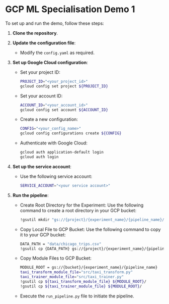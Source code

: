 # GCP ML Specialisation Demo 1

To set up and run the demo, follow these steps:

1. **Clone the repository**.

2. **Update the configuration file**:
   - Modify the `config.yaml` as required.

3. **Set up Google Cloud configuration**:
   - Set your project ID:
     ```bash
     PROJECT_ID="<your_project_id>"
     gcloud config set project ${PROJECT_ID}
     ```
   - Set your account ID:
     ```bash
     ACCOUNT_ID="<your_account_id>"
     gcloud config set account ${ACCOUNT_ID}
     ```
   - Create a new configuration:
     ```bash
     CONFIG="<your_config_name>"
     gcloud config configurations create ${CONFIG}
     ```
   - Authenticate with Google Cloud:
     ```bash
     gcloud auth application-default login
     gcloud auth login
     ```

4. **Set up the service account**:
   - Use the following service account:
     ```bash
     SERVICE_ACCOUNT="<your service account>"
     ```

5. **Run the pipeline**:
   - Create Root Directory for the Experiment:
     Use the following command to create a root directory in your GCP bucket:
   
     ```bash
     !gsutil mkdir "gs://{project}/{experiment_name}/{pipeline_name}/data" 
     ```
     
   - Copy Local File to GCP Bucket:
     Use the following command to copy it to your GCP bucket:
   
     ```bash
     DATA_PATH = "data/chicago_trips.csv"   
     !gsutil cp {DATA_PATH} gs://{project}/{experiment_name}/{pipeline_name}/data/data.csv
     ```
     
   - Copy Module Files to GCP Bucket:
     ```bash 
     MODULE_ROOT = gs://{bucket}/{experiment_name}/{pipeline_name}
     taxi_transform_module_file="src/taxi_transform.py"
     taxi_trainer_module_file="src/taxi_trainer.py"
     !gsutil cp ${taxi_transform_module_file} ${MODULE_ROOT}/
     !gsutil cp ${taxi_trainer_module_file} ${MODULE_ROOT}/   
     ```
   - Execute the `run_pipeline.py` file to initiate the pipeline. 
  
